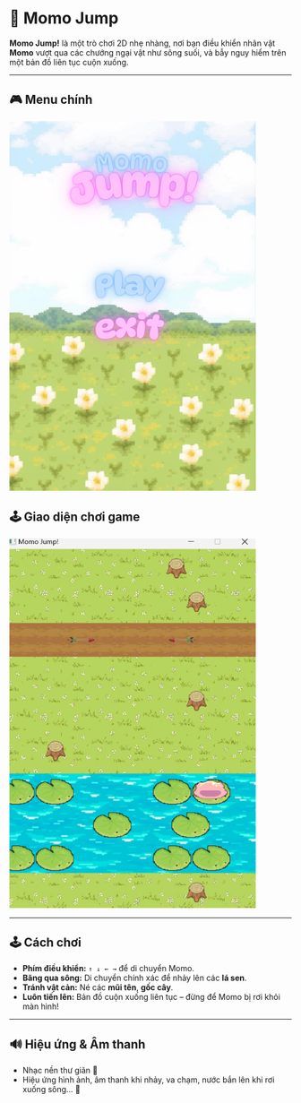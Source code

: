 # 🐾 Momo Jump

**Momo Jump!** là một trò chơi 2D nhẹ nhàng, nơi bạn điều khiển nhân vật **Momo** vượt qua các chướng ngại vật như sông suối, và bẫy nguy hiểm trên một bản đồ liên tục cuộn xuống.

---

<h2>🎮 Menu chính</h2>
<img src="asset/menu.png" alt="Menu chính" width="440" height="660"/>

<h2>🕹️ Giao diện chơi game</h2>
<img src="asset/gameplay.png" alt="Giao diện chơi game" width="440" height="660"/>

---

## 🕹️ Cách chơi

- **Phím điều khiển:** `↑ ↓ ← →` để di chuyển Momo.
- **Băng qua sông:** Di chuyển chính xác để nhảy lên các **lá sen**.
- **Tránh vật cản:** Né các **mũi tên**, **gốc cây**.
- **Luôn tiến lên:** Bản đồ cuộn xuống liên tục – đừng để Momo bị rơi khỏi màn hình!

---

## 🔊 Hiệu ứng & Âm thanh

- Nhạc nền thư giãn 🌿  
- Hiệu ứng hình ảnh, âm thanh khi nhảy, va chạm, nước bắn lên khi rơi xuống sông... 🎵
